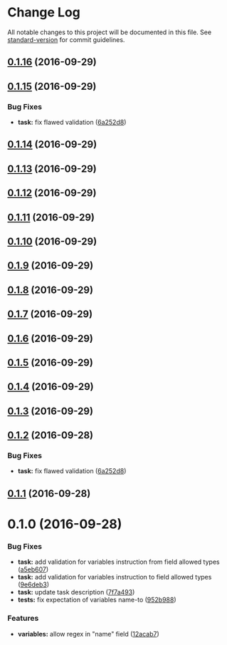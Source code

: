 # Change Log

All notable changes to this project will be documented in this file. See [standard-version](https://github.com/conventional-changelog/standard-version) for commit guidelines.

<a name="0.1.16"></a>
## [0.1.16](https://github.com/eliranmal/grunt-sass-replace/compare/v0.1.15...v0.1.16) (2016-09-29)



<a name="0.1.15"></a>
## [0.1.15](https://github.com/eliranmal/grunt-sass-replace/compare/v0.1.1...v0.1.15) (2016-09-29)


### Bug Fixes

* **task:** fix flawed validation ([6a252d8](https://github.com/eliranmal/grunt-sass-replace/commit/6a252d8))



<a name="0.1.14"></a>
## [0.1.14](https://github.com/eliranmal/grunt-sass-replace/compare/v0.1.13...v0.1.14) (2016-09-29)



<a name="0.1.13"></a>
## [0.1.13](https://github.com/eliranmal/grunt-sass-replace/compare/v0.1.12...v0.1.13) (2016-09-29)



<a name="0.1.12"></a>
## [0.1.12](https://github.com/eliranmal/grunt-sass-replace/compare/v0.1.11...v0.1.12) (2016-09-29)



<a name="0.1.11"></a>
## [0.1.11](https://github.com/eliranmal/grunt-sass-replace/compare/v0.1.10...v0.1.11) (2016-09-29)



<a name="0.1.10"></a>
## [0.1.10](https://github.com/eliranmal/grunt-sass-replace/compare/v0.1.9...v0.1.10) (2016-09-29)



<a name="0.1.9"></a>
## [0.1.9](https://github.com/eliranmal/grunt-sass-replace/compare/v0.1.8...v0.1.9) (2016-09-29)



<a name="0.1.8"></a>
## [0.1.8](https://github.com/eliranmal/grunt-sass-replace/compare/v0.1.7...v0.1.8) (2016-09-29)



<a name="0.1.7"></a>
## [0.1.7](https://github.com/eliranmal/grunt-sass-replace/compare/v0.1.6...v0.1.7) (2016-09-29)



<a name="0.1.6"></a>
## [0.1.6](https://github.com/eliranmal/grunt-sass-replace/compare/v0.1.5...v0.1.6) (2016-09-29)



<a name="0.1.5"></a>
## [0.1.5](https://github.com/eliranmal/grunt-sass-replace/compare/v0.1.4...v0.1.5) (2016-09-29)



<a name="0.1.4"></a>
## [0.1.4](https://github.com/eliranmal/grunt-sass-replace/compare/v0.1.3...v0.1.4) (2016-09-29)



<a name="0.1.3"></a>
## [0.1.3](https://github.com/eliranmal/grunt-sass-replace/compare/v0.1.2...v0.1.3) (2016-09-29)



<a name="0.1.2"></a>
## [0.1.2](https://github.com/eliranmal/grunt-sass-replace/compare/v0.1.1...v0.1.2) (2016-09-28)


### Bug Fixes

* **task:** fix flawed validation ([6a252d8](https://github.com/eliranmal/grunt-sass-replace/commit/6a252d8))



<a name="0.1.1"></a>
## [0.1.1](https://github.com/eliranmal/grunt-sass-replace/compare/v0.1.0...v0.1.1) (2016-09-28)



<a name="0.1.0"></a>
# 0.1.0 (2016-09-28)


### Bug Fixes

* **task:** add validation for variables instruction from field allowed types ([a5eb607](https://github.com/eliranmal/grunt-sass-replace/commit/a5eb607))
* **task:** add validation for variables instruction to field allowed types ([9e6deb3](https://github.com/eliranmal/grunt-sass-replace/commit/9e6deb3))
* **task:** update task description ([7f7a493](https://github.com/eliranmal/grunt-sass-replace/commit/7f7a493))
* **tests:** fix expectation of variables name-to ([952b988](https://github.com/eliranmal/grunt-sass-replace/commit/952b988))


### Features

* **variables:** allow regex in "name" field ([12acab7](https://github.com/eliranmal/grunt-sass-replace/commit/12acab7))
